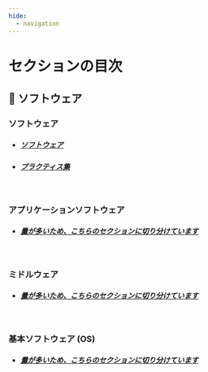 ```yaml
---
hide:
  - navigation
---
```


# セクションの目次

## 🧬 ソフトウェア

### ソフトウェア

- ##### [︎ソフトウェア](https://hiroki-it.github.io/tech-notebook/software/software.html)

- ##### [プラクティス集](https://hiroki-it.github.io/tech-notebook/software/software_practices.html)

<br>

### アプリケーションソフトウェア

- ##### [量が多いため、こちらのセクションに切り分けています](https://hiroki-it.github.io/tech-notebook/software/application/index.html)

<br>

### ミドルウェア

- ##### [量が多いため、こちらのセクションに切り分けています](https://hiroki-it.github.io/tech-notebook/software/middleware/index.html)

<br>

### 基本ソフトウェア (OS)

- ##### [量が多いため、こちらのセクションに切り分けています](https://hiroki-it.github.io/tech-notebook/software/basic/index.html)

<br>
